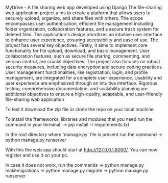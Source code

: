 MyDrive - A file sharing web app developed using Django
The file-sharing web application project aims to create a platform that allows users to securely upload, organize, and share files with others.
The scope encompasses user authentication, efficient file management including folder organization, collaboration features, and a secure trash system for deleted files.
The application's design prioritizes an intuitive user interface to enhance user experience, ensuring accessibility and ease of use.
The project has several key objectives. Firstly, it aims to implement core functionality for file upload, download, and basic management.
User collaboration features, such as secure file sharing, commenting, and version control, are crucial objectives.
The project also focuses on robust security measures, including data encryption and secure coding practices.
User management functionalities, like registration, login, and profile management, are integrated for a complete user experience.
Usability and user experience are emphasized through an intuitive interface.
Rigorous testing, comprehensive documentation, and scalability planning are additional objectives to ensure a high-quality, adaptable, and user-friendly file-sharing web application

To test it download the zip file or clone the repo on your local machine.

To install the frameworks, libraries and modules that you need run the command in your terminal.
-> pip install -r requirements.txt

In the root directory where 'manage.py' file is present run the command
-> python manage.py runserver

With this the web app should start at http://127.0.0.1:8000/.
You can now register and use it on your pc.

In case it does not work, run the commands
-> python manage.py makemigrations
-> python manage.py migrate
-> python manage.py runserver
